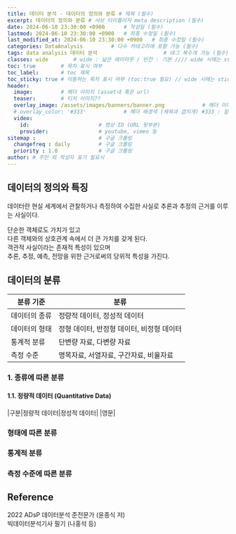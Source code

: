 ```yaml
---
title: 데이터 분석 - 데이터의 정의와 분류 # 제목 (필수)
excerpt: 데이터의 정의와 분류 # 서브 타이틀이자 meta description (필수)
date: 2024-06-10 23:30:00 +0900      # 작성일 (필수)
lastmod: 2024-06-10 23:30:00 +0900   # 최종 수정일 (필수)
last_modified_at: 2024-06-10 23:30:00 +0900   # 최종 수정일 (필수)
categories: DataAnalysis         # 다수 카테고리에 포함 가능 (필수)
tags: data analysis 데이터 분석                     # 태그 복수개 가능 (필수)
classes: wide        # wide : 넓은 레이아웃 / 빈칸 : 기본 //// wide 시에는 sticky toc 불가
toc: true        # 목차 표시 여부
toc_label:       # toc 제목
toc_sticky: true # 이동하는 목차 표시 여부 (toc:true 필요) // wide 시에는 sticky toc 불가
header: 
  image:         # 헤더 이미지 (asset내 혹은 url)
  teaser:        # 티저 이미지??
  overlay_image: /assets/images/banners/banner.png            # 헤더 이미지 (제목과 겹치게)
  # overlay_color: '#333'            # 헤더 배경색 (제목과 겹치게) #333 : 짙은 회색 (필수)
  video:
    id:                      # 영상 ID (URL 뒷부분)
    provider:                # youtube, vimeo 등
sitemap :                    # 구글 크롤링
  changefreq : daily         # 구글 크롤링
  priority : 1.0             # 구글 크롤링
author: # 주인 외 작성자 표기 필요시
---
```

<!--postNo: 20240610_001-->

## 데이터의 정의와 특징  

데이터란 현실 세계에서 관찰하거나 측정하여 수집한 사실로 추론과 추정의 근거를 이루는 사실이다.  

단순한 객체로도 가치가 있고  
다른 객체와의 상호관계 속에서 더 큰 가치를 갖게 된다.  
객관적 사실이라는 존재적 특성이 있으며  
추론, 추정, 예측, 전망을 위한 근거로써의 당위적 특성을 가진다.  

## 데이터의 분류  

|분류 기준|분류|
|---|---|
|데이터의 종류|정량적 데이터, 정성적 데이터|
|데이터의 형태|정형 데이터, 반정형 데이터, 비정형 데이터|
|통계적 분류|단변량 자료, 다변량 자료|
|측정 수준|명목자료, 서열자료, 구간자료, 비율자료|

### 1. 종류에 따른 분류  

#### 1.1. 정량적 데이터 (Quantitative Data)  

|구분|정량적 데이터|정성적 데이터|
|영문|



### 형태에 따른 분류  

### 통계적 분류  

### 측정 수준에 따른 분류  



## Reference  
2022 ADsP 데이터분석 준전문가 (윤종식 저)  
빅데이터분석기사 필기 (나홍석 등)  